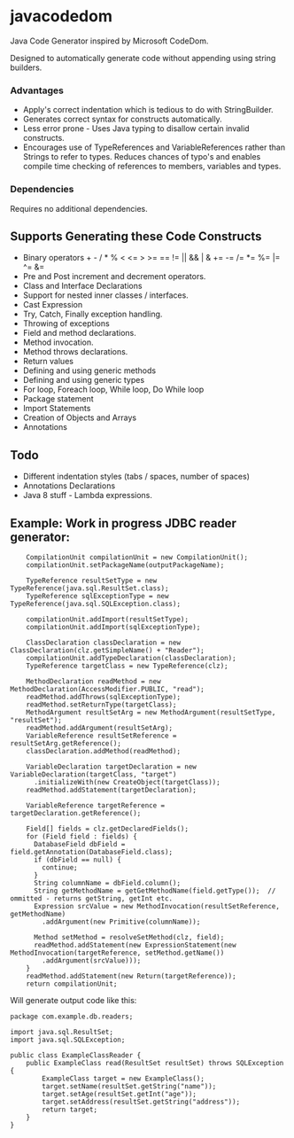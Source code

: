 # javacodedom
Java Code Generator inspired by Microsoft CodeDom.

Designed to automatically generate code without appending using string builders.  

### Advantages 
* Apply's correct indentation which is tedious to do with StringBuilder. 
* Generates correct syntax for constructs automatically.
* Less error prone - Uses Java typing to disallow certain invalid constructs. 
* Encourages use of TypeReferences and VariableReferences rather than Strings to refer to types. Reduces chances of typo's and enables compile time checking of references to members, variables and types. 

### Dependencies

Requires no additional dependencies. 

## Supports Generating these Code Constructs
* Binary operators + - / * % < <= > >= == != || && | & += -= /= *= %= |= ^= &=
* Pre and Post increment and decrement operators.
* Class and Interface Declarations
* Support for nested inner classes / interfaces.
* Cast Expression
* Try, Catch, Finally exception handling.
* Throwing of exceptions
* Field and method declarations.
* Method invocation.
* Method throws declarations.
* Return values
* Defining and using generic methods
* Defining and using generic types
* For loop, Foreach loop, While loop, Do While loop
* Package statement
* Import Statements
* Creation of Objects and Arrays
* Annotations

## Todo
* Different indentation styles (tabs / spaces, number of spaces)
* Annotations Declarations
* Java 8 stuff - Lambda expressions. 

## Example: Work in progress JDBC reader generator:

```
    CompilationUnit compilationUnit = new CompilationUnit();
    compilationUnit.setPackageName(outputPackageName);
    
    TypeReference resultSetType = new TypeReference(java.sql.ResultSet.class);
    TypeReference sqlExceptionType = new TypeReference(java.sql.SQLException.class);
    
    compilationUnit.addImport(resultSetType);
    compilationUnit.addImport(sqlExceptionType);
    
    ClassDeclaration classDeclaration = new ClassDeclaration(clz.getSimpleName() + "Reader");
    compilationUnit.addTypeDeclaration(classDeclaration);
    TypeReference targetClass = new TypeReference(clz);

    MethodDeclaration readMethod = new MethodDeclaration(AccessModifier.PUBLIC, "read");
    readMethod.addThrows(sqlExceptionType);
    readMethod.setReturnType(targetClass);
    MethodArgument resultSetArg = new MethodArgument(resultSetType, "resultSet");
    readMethod.addArgument(resultSetArg);
    VariableReference resultSetReference = resultSetArg.getReference();
    classDeclaration.addMethod(readMethod);

    VariableDeclaration targetDeclaration = new VariableDeclaration(targetClass, "target")
      .initializeWith(new CreateObject(targetClass));
    readMethod.addStatement(targetDeclaration);

    VariableReference targetReference = targetDeclaration.getReference();

    Field[] fields = clz.getDeclaredFields();
    for (Field field : fields) {
      DatabaseField dbField = field.getAnnotation(DatabaseField.class);
      if (dbField == null) {
        continue;
      }
      String columnName = dbField.column();
      String getMethodName = getGetMethodName(field.getType());  // ommitted - returns getString, getInt etc.
      Expression srcValue = new MethodInvocation(resultSetReference, getMethodName)
        .addArgument(new Primitive(columnName));

      Method setMethod = resolveSetMethod(clz, field);
      readMethod.addStatement(new ExpressionStatement(new MethodInvocation(targetReference, setMethod.getName())
        .addArgument(srcValue)));
    }
    readMethod.addStatement(new Return(targetReference));
    return compilationUnit;
```

Will generate output code like this:

```
package com.example.db.readers;

import java.sql.ResultSet;
import java.sql.SQLException;

public class ExampleClassReader {
    public ExampleClass read(ResultSet resultSet) throws SQLException {
        ExampleClass target = new ExampleClass();
        target.setName(resultSet.getString("name"));
        target.setAge(resultSet.getInt("age"));
        target.setAddress(resultSet.getString("address"));
        return target;
    }
}
```
